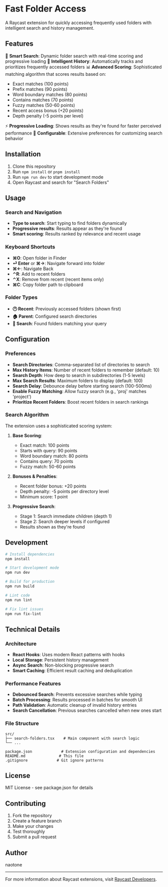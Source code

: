 # Fast Folder Access

A Raycast extension for quickly accessing frequently used folders with intelligent search and history management.

## Features

🚀 **Smart Search**: Dynamic folder search with real-time scoring and progressive loading
🧠 **Intelligent History**: Automatically tracks and prioritizes frequently accessed folders
📊 **Advanced Scoring**: Sophisticated matching algorithm that scores results based on:

- Exact matches (100 points)
- Prefix matches (90 points)
- Word boundary matches (80 points)
- Contains matches (70 points)
- Fuzzy matches (50-60 points)
- Recent access bonus (+20 points)
- Depth penalty (-5 points per level)

⚡ **Progressive Loading**: Shows results as they're found for faster perceived performance
🔧 **Configurable**: Extensive preferences for customizing search behavior

## Installation

1. Clone this repository
2. Run `npm install` or `pnpm install`
3. Run `npm run dev` to start development mode
4. Open Raycast and search for "Search Folders"

## Usage

### Search and Navigation

- **Type to search**: Start typing to find folders dynamically
- **Progressive results**: Results appear as they're found
- **Smart scoring**: Results ranked by relevance and recent usage

### Keyboard Shortcuts

- **⌘O**: Open folder in Finder
- **⏎ Enter** or **⌘→**: Navigate forward into folder
- **⌘←**: Navigate Back
- **⌃R**: Add to recent folders
- **⌃X**: Remove from recent (recent items only)
- **⌘C**: Copy folder path to clipboard

### Folder Types

- **🕐 Recent**: Previously accessed folders (shown first)
- **🏠 Parent**: Configured search directories
- **📂 Search**: Found folders matching your query

## Configuration

### Preferences

- **Search Directories**: Comma-separated list of directories to search
- **Max History Items**: Number of recent folders to remember (default: 10)
- **Search Depth**: How deep to search in subdirectories (1-5 levels)
- **Max Search Results**: Maximum folders to display (default: 100)
- **Search Delay**: Debounce delay before starting search (100-500ms)
- **Enable Fuzzy Matching**: Allow fuzzy search (e.g., 'proj' matches 'project')
- **Prioritize Recent Folders**: Boost recent folders in search rankings

### Search Algorithm

The extension uses a sophisticated scoring system:

1. **Base Scoring**:

   - Exact match: 100 points
   - Starts with query: 90 points
   - Word boundary match: 80 points
   - Contains query: 70 points
   - Fuzzy match: 50-60 points

2. **Bonuses & Penalties**:

   - Recent folder bonus: +20 points
   - Depth penalty: -5 points per directory level
   - Minimum score: 1 point

3. **Progressive Search**:
   - Stage 1: Search immediate children (depth 1)
   - Stage 2: Search deeper levels if configured
   - Results shown as they're found

## Development

```bash
# Install dependencies
npm install

# Start development mode
npm run dev

# Build for production
npm run build

# Lint code
npm run lint

# Fix lint issues
npm run fix-lint
```

## Technical Details

### Architecture

- **React Hooks**: Uses modern React patterns with hooks
- **Local Storage**: Persistent history management
- **Async Search**: Non-blocking progressive search
- **Smart Caching**: Efficient result caching and deduplication

### Performance Features

- **Debounced Search**: Prevents excessive searches while typing
- **Batch Processing**: Results processed in batches for smooth UI
- **Path Validation**: Automatic cleanup of invalid history entries
- **Search Cancellation**: Previous searches cancelled when new ones start

### File Structure

```
src/
├── search-folders.tsx    # Main component with search logic
└── ...

package.json             # Extension configuration and dependencies
README.md               # This file
.gitignore             # Git ignore patterns
```

## License

MIT License - see package.json for details

## Contributing

1. Fork the repository
2. Create a feature branch
3. Make your changes
4. Test thoroughly
5. Submit a pull request

## Author

naotone

---

For more information about Raycast extensions, visit [Raycast Developers](https://developers.raycast.com/).
